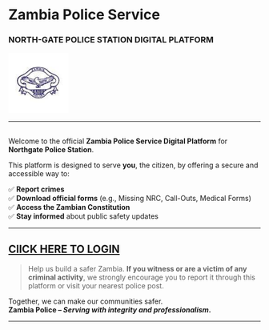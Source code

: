 #  Zambia Police Service  
### **NORTH-GATE POLICE STATION DIGITAL PLATFORM**

<img src="logo.jfif" alt="Zambia Police Logo" width="120" height="120" />


---

## 

Welcome to the official **Zambia Police Service Digital Platform** for **Northgate Police Station**.

This platform is designed to serve **you**, the citizen, by offering a secure and accessible way to:

✅ **Report crimes**  
✅ **Download official forms** (e.g., Missing NRC, Call-Outs, Medical Forms)  
✅ **Access the Zambian Constitution**  
✅ **Stay informed** about public safety updates

---

## [ClICK HERE TO LOGIN](login.html)

> Help us build a safer Zambia. **If you witness or are a victim of any criminal activity**, we strongly encourage you to report it through this platform or visit your nearest police post.

Together, we can make our communities safer.  
**Zambia Police – *Serving with integrity and professionalism*.**

---
